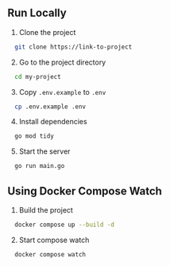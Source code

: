 ## Run Locally

1. Clone the project

```bash
  git clone https://link-to-project
```

2. Go to the project directory

```bash
  cd my-project
```

3. Copy `.env.example` to `.env`

```bash
  cp .env.example .env
```

4. Install dependencies

```bash
  go mod tidy
```

5. Start the server

```bash
  go run main.go
```

## Using Docker Compose Watch

1. Build the project

```bash
  docker compose up --build -d
```

2. Start compose watch

```bash
  docker compose watch
```
